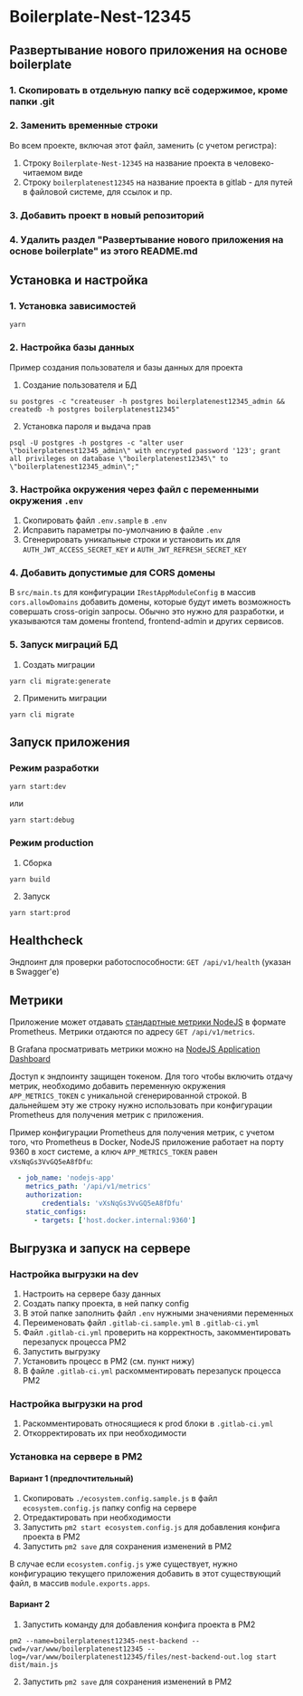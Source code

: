 
# Boilerplate-Nest-12345

## Развертывание нового приложения на основе boilerplate

### 1. Скопировать в отдельную папку всё содержимое, кроме папки .git
### 2. Заменить временные строки

Во всем проекте, включая этот файл, заменить (с учетом регистра):

1. Строку `Boilerplate-Nest-12345` на название проекта в человеко-читаемом виде
2. Строку `boilerplatenest12345` на название проекта в gitlab - для путей в файловой системе, для ссылок и пр.

### 3. Добавить проект в новый репозиторий

### 4. Удалить раздел "Развертывание нового приложения на основе boilerplate" из этого README.md

## Установка и настройка

### 1. Установка зависимостей

```shell
yarn
```

### 2. Настройка базы данных

Пример создания пользователя и базы данных для проекта

1. Создание пользователя и БД
```shell
su postgres -c "createuser -h postgres boilerplatenest12345_admin && createdb -h postgres boilerplatenest12345"
```

2. Установка пароля и выдача прав
```shell
psql -U postgres -h postgres -c "alter user \"boilerplatenest12345_admin\" with encrypted password '123'; grant all privileges on database \"boilerplatenest12345\" to \"boilerplatenest12345_admin\";"
```

### 3. Настройка окружения через файл с переменными окружения `.env`

1. Скопировать файл `.env.sample` в `.env`
2. Исправить параметры по-умолчанию в файле `.env`
3. Сгенерировать уникальные строки и установить их для `AUTH_JWT_ACCESS_SECRET_KEY` и `AUTH_JWT_REFRESH_SECRET_KEY`

### 4. Добавить допустимые для CORS домены

В `src/main.ts` для конфигурации `IRestAppModuleConfig` в массив `cors.allowDomains` добавить домены, которые будут
иметь возможность совершать cross-origin запросы. Обычно это нужно для разработки, и указываются там домены
frontend, frontend-admin и других сервисов.

### 5. Запуск миграций БД

1. Создать миграции
```shell
yarn cli migrate:generate
```

2. Применить миграции
```shell
yarn cli migrate
```

## Запуск приложения

### Режим разработки

```shell
yarn start:dev
```
или
```shell
yarn start:debug
```

### Режим production

1. Сборка

```shell
yarn build
```
2. Запуск

```shell
yarn start:prod
```

## Healthcheck

Эндпоинт для проверки работоспособности: `GET /api/v1/health` (указан в Swagger'е)

## Метрики

Приложение может отдавать [стандартные метрики NodeJS](https://github.com/siimon/prom-client?tab=readme-ov-file#default-metrics)
в формате Prometheus. Метрики отдаются по адресу `GET /api/v1/metrics`.

В Grafana просматривать метрики можно на [NodeJS Application Dashboard](https://grafana.com/grafana/dashboards/11159-nodejs-application-dashboard/)

Доступ к эндпоинту защищен токеном. Для того чтобы включить отдачу метрик, необходимо добавить переменную окружения
`APP_METRICS_TOKEN` с уникальной сгенерированной строкой. В дальнейшем эту же строку нужно использовать при
конфигурации Prometheus для получения метрик с приложения.

Пример конфигурации Prometheus для получения метрик, с учетом того, что Prometheus в Docker, NodeJS приложение
работает на порту 9360 в хост системе, а ключ `APP_METRICS_TOKEN` равен `vXsNqGs3VvGQ5eA8fDfu`:
```yaml
  - job_name: 'nodejs-app'
    metrics_path: '/api/v1/metrics'
    authorization:
        credentials: 'vXsNqGs3VvGQ5eA8fDfu'
    static_configs:
      - targets: ['host.docker.internal:9360']
```

## Выгрузка и запуск на сервере

### Настройка выгрузки на dev 

1. Настроить на сервере базу данных
2. Создать папку проекта, в ней папку config
3. В этой папке заполнить файл `.env` нужными значениями переменных
4. Переименовать файл `.gitlab-ci.sample.yml` в `.gitlab-ci.yml`
5. Файл `.gitlab-ci.yml` проверить на корректность, закомментировать перезапуск процесса PM2
6. Запустить выгрузку
7. Установить процесс в PM2 (см. пункт нижу)
8. В файле `.gitlab-ci.yml` раскомментировать перезапуск процесса PM2

### Настройка выгрузки на prod

1. Раскомментировать относящиеся к prod блоки в `.gitlab-ci.yml`
2. Откорректировать их при необходимости

### Установка на сервере в PM2

#### Вариант 1 (предпочтительный)

1. Скопировать `./ecosystem.config.sample.js` в файл `ecosystem.config.js` папку config на сервере
2. Отредактировать при необходимости
3. Запустить `pm2 start ecosystem.config.js` для добавления конфига проекта в PM2
4. Запустить `pm2 save` для сохранения изменений в PM2

В случае если `ecosystem.config.js` уже существует, нужно конфигурацию текущего приложения добавить в этот существующий файл, в массив `module.exports.apps`.

#### Вариант 2

1. Запустить команду для добавления конфига проекта в PM2
```shell
pm2 --name=boilerplatenest12345-nest-backend --cwd=/var/www/boilerplatenest12345 --log=/var/www/boilerplatenest12345/files/nest-backend-out.log start dist/main.js
```

2. Запустить `pm2 save` для сохранения изменений в PM2
